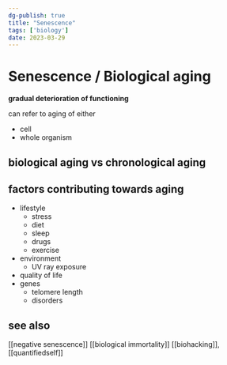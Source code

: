 ```yaml
---
dg-publish: true
title: "Senescence"
tags: ['biology']
date: 2023-03-29
---
```


# Senescence / Biological aging

**gradual deterioration of functioning**

can refer to aging of either
- cell 
- whole organism

## biological aging vs chronological aging 

## factors contributing towards aging 
- lifestyle
	- stress
	- diet 
	- sleep 
	- drugs
	- exercise
- environment 
	- UV ray exposure
- quality of life 
- genes 
	- telomere length
	- disorders
## see also
[[negative senescence]]
[[biological immortality]]
[[biohacking]],[[quantifiedself]]

